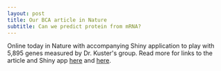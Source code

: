 ```yaml
---
layout: post
title: Our BCA article in Nature
subtitle: Can we predict protein from mRNA?
---
```


Online today in Nature with accompanying Shiny application to play with 5,895 genes measured by Dr. Kuster's group. Read more for links to the article and Shiny app [here](http://rdcu.be/uvBy) and [here](https://dakep.shinyapps.io/central-dogma/).